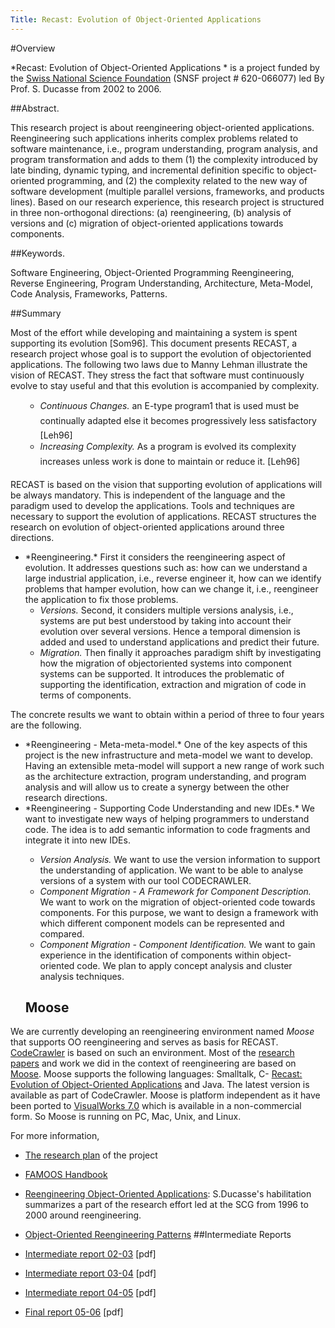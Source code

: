 ```yaml
---
Title: Recast: Evolution of Object-Oriented Applications
---
```


#Overview

*Recast: Evolution of Object-Oriented Applications * is a project funded by the [Swiss National Science Foundation](http://www.snf.ch/) (SNSF project # 620-066077) led By Prof. S. Ducasse from 2002 to 2006.

 
##Abstract.

This research project is about reengineering object-oriented applications. Reengineering such applications inherits complex problems related to software maintenance, i.e., program understanding, program analysis, and program transformation and adds to them (1) the complexity introduced by late binding, dynamic typing, and incremental definition specific to object-oriented programming, and (2) the complexity related to the new way of software development (multiple parallel versions, frameworks, and products lines). Based on our research experience, this research project is structured in three non-orthogonal directions: (a) reengineering, (b) analysis of versions and (c) migration of object-oriented applications towards components.

 
##Keywords.


Software Engineering, Object-Oriented Programming Reengineering, Reverse Engineering, Program Understanding, Architecture, Meta-Model, Code Analysis, Frameworks, Patterns.

 
##Summary


 Most of the effort while developing and maintaining a system is spent supporting its evolution [Som96]. This document presents RECAST, a research project whose goal is to support the evolution of objectoriented applications. The following two laws due to Manny Lehman illustrate the vision of RECAST. They stress the fact that software must continuously evolve to stay useful and that this evolution is accompanied by complexity. 

 <UL>

- *Continuous Changes.* &#147;an E-type program1 that is used must be continually adapted else it becomes progressively less satisfactory&#148; [Leh96] 
- *Increasing Complexity.* &#147;As a program is evolved its complexity increases unless work is done to maintain or reduce it.&#148; [Leh96]</UL> 

 RECAST is based on the vision that supporting evolution of applications will be always mandatory. This is independent of the language and the paradigm used to develop the applications. Tools and techniques are necessary to support the evolution of applications. RECAST structures the research on evolution of object-oriented applications around three directions. 

 <UL> <LI> *Reengineering.* First it considers the reengineering aspect of evolution. It addresses questions such as: how can we understand a large industrial application, i.e., reverse engineer it, how can we identify problems that hamper evolution, how can we change it, i.e., reengineer the application to fix those problems.

-  *Versions.* Second, it considers multiple versions analysis, i.e., systems are put best understood by taking into account their evolution over several versions. Hence a temporal dimension is added and used to understand applications and predict their future.</LI> <LI>*Migration.* Then finally it approaches paradigm shift by investigating how the migration of objectoriented systems into component systems can be supported. It introduces the problematic of supporting the identification, extraction and migration of code in terms of components.</LI> </UL> 

The concrete results we want to obtain within a period of three to four years are the following. 

 <UL> <LI>*Reengineering - Meta-meta-model.* One of the key aspects of this project is the new infrastructure and meta-model we want to develop. Having an extensible meta-model will support a new range of work such as the architecture extraction, program understanding, and program analysis and will allow us to create a synergy between the other research directions. </LI> <LI>*Reengineering - Supporting Code Understanding and new IDEs.* We want to investigate new ways of helping programmers to understand code. The idea is to add semantic information to code fragments and integrate it into new IDEs.</LI>

- *Version Analysis.* We want to use the version information to support the understanding of application. We want to be able to analyse versions of a system with our tool CODECRAWLER.</LI> <LI>*Component Migration - A Framework for Component Description.* We want to work on the migration of object-oriented code towards components. For this purpose, we want to design a framework with which different component models can be represented and compared.</LI> <LI>*Component Migration - Component Identification.* We want to gain experience in the identification of components within object-oriented code. We plan to apply concept analysis and cluster</LI> analysis techniques. </UL> <H2><A NAME="reengineering">Moose</A> </H2> 

We are currently developing an reengineering environment named *Moose* that supports OO reengineering and serves as basis for RECAST. <A HREF="http://www.iam.unibe.ch/~scg/Research/CodeCrawler/index.html">CodeCrawler</A> is based on such an environment. Most of the <A HREF="http://www.iam.unibe.ch/~ducasse/WebPages/Publications.html">research papers</a> and work we did in the context of reengineering are based on <a HREF="http://www.iam.unibe.ch/~scg/Research/Moose/index.html">Moose</a>. Moose supports the following languages: Smalltalk, C- [Recast: Evolution of Object-Oriented Applications](%base_url%/research/recast) and Java. The latest version is available as part of CodeCrawler. Moose is platform independent as it have been ported to <A HREF="http://www.cincom.com/smalltalk">VisualWorks 7.0</a> which is available in a non-commercial form. So Moose is running on PC, Mac, Unix, and Linux. 

For more information, 

- [The research plan](%assets_url%/download/projectreports/RecastProposal.pdf) of the project
- [FAMOOS Handbook](%assets_url%/download/projectreports/FamoosHandbook.pdf)
-  [Reengineering Object-Oriented Applications](%assets_url%/download/projectreports/iam-03-008Habilitation.pdf): S.Ducasse's habilitation summarizes a part of the research effort led at the SCG from 1996 to 2000 around reengineering.
- [Object-Oriented Reengineering Patterns](%assets_url%/download/oorp) 
##Intermediate Reports


- [Intermediate report 02-03](%assets_url%/download/projectreports/RecastSNF02-03.pdf) [pdf] 
- [Intermediate report 03-04](%assets_url%/download/projectreports/RecastSNF03-04.pdf) [pdf] 
- [Intermediate report 04-05](%assets_url%/download/projectreports/RecastSNF04-05.pdf) [pdf] 
- [Final report 05-06](%assets_url%/download/projectreports/RecastSNF05-06.pdf) [pdf]
